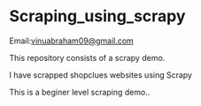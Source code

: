 # Scraping_using_scrapy

Email:vinuabraham09@gmail.com

This repository consists of a scrapy demo.

I have scrapped shopclues websites using Scrapy

This is a beginer level scraping demo..



